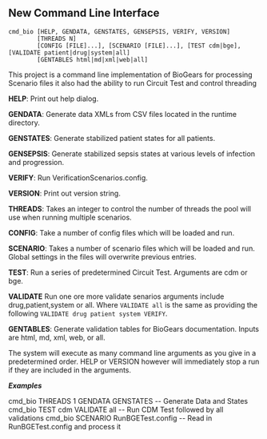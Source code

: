 ## New Command Line Interface
```
cmd_bio [HELP, GENDATA, GENSTATES, GENSEPSIS, VERIFY, VERSION]
        [THREADS N]
        [CONFIG [FILE]...], [SCENARIO [FILE]...], [TEST cdm|bge], [VALIDATE patient|drug|system|all]
        [GENTABLES html|md|xml|web|all]
```

This project is a command line implementation of BioGears for processing Scenario files it also had the ability to run Circuit Test  and control threading

**HELP**: Print out help dialog.
 
**GENDATA**: Generate data XMLs from CSV files located in the runtime directory.

**GENSTATES**: Generate stabilized patient states for all patients.

**GENSEPSIS**: Generate stabilized sepsis states at various levels of infection and progression.

**VERIFY**: Run VerificationScenarios.config.

**VERSION**: Print out version string.

**THREADS**: Takes an integer to control the number of threads the pool will use when running multiple scenarios. 

**CONFIG**: Take a number of config files which will be loaded and run.

**SCENARIO**: Takes a number of scenario files which will be loaded and run. Global settings in the files will overwrite previous entries.

**TEST**: Run a series of predetermined Circuit Test. Arguments are cdm or bge.

**VALIDATE** Run one ore more validate senarios arguments include drug,patient,system or all. Where `VALIDATE all` is the same as providing the following `VALIDATE drug patient system VERIFY`.

**GENTABLES**: Generate validation tables for BioGears documentation. Inputs are html, md, xml, web, or all.

The system will execute as many command line arguments as you give in a predetermined order. HELP or VERSION however will immediately stop a run if they are included in the arguments.

***Examples*** 

cmd_bio THREADS 1 GENDATA GENSTATES  -- Generate Data and States
cmd_bio TEST cdm VALIDATE all -- Run CDM Test followed by all validations
cmd_bio SCENARIO RunBGETest.config -- Read in RunBGETest.config and process it 
